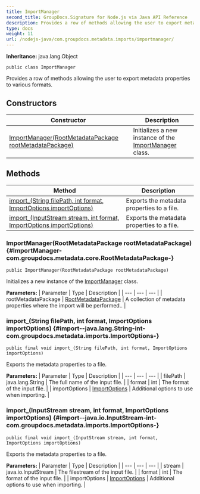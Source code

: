 ```yaml
---
title: ImportManager
second_title: GroupDocs.Signature for Node.js via Java API Reference
description: Provides a row of methods allowing the user to export metadata properties to various formats.
type: docs
weight: 11
url: /nodejs-java/com.groupdocs.metadata.imports/importmanager/
---
```

**Inheritance:**
java.lang.Object
```
public class ImportManager
```

Provides a row of methods allowing the user to export metadata properties to various formats.
## Constructors

| Constructor | Description |
| --- | --- |
| [ImportManager(RootMetadataPackage rootMetadataPackage)](#ImportManager-com.groupdocs.metadata.core.RootMetadataPackage-) | Initializes a new instance of the [ImportManager](../../com.groupdocs.metadata.imports/importmanager) class. |
## Methods

| Method | Description |
| --- | --- |
| [import_(String filePath, int format, ImportOptions importOptions)](#import--java.lang.String-int-com.groupdocs.metadata.imports.ImportOptions-) | Exports the metadata properties to a file. |
| [import_(InputStream stream, int format, ImportOptions importOptions)](#import--java.io.InputStream-int-com.groupdocs.metadata.imports.ImportOptions-) | Exports the metadata properties to a file. |
### ImportManager(RootMetadataPackage rootMetadataPackage) {#ImportManager-com.groupdocs.metadata.core.RootMetadataPackage-}
```
public ImportManager(RootMetadataPackage rootMetadataPackage)
```


Initializes a new instance of the [ImportManager](../../com.groupdocs.metadata.imports/importmanager) class.

**Parameters:**
| Parameter | Type | Description |
| --- | --- | --- |
| rootMetadataPackage | [RootMetadataPackage](../../com.groupdocs.metadata.core/rootmetadatapackage) | A collection of metadata properties where the import will be performed.. |

### import_(String filePath, int format, ImportOptions importOptions) {#import--java.lang.String-int-com.groupdocs.metadata.imports.ImportOptions-}
```
public final void import_(String filePath, int format, ImportOptions importOptions)
```


Exports the metadata properties to a file.

**Parameters:**
| Parameter | Type | Description |
| --- | --- | --- |
| filePath | java.lang.String | The full name of the input file. |
| format | int | The format of the input file. |
| importOptions | [ImportOptions](../../com.groupdocs.metadata.imports/importoptions) | Additional options to use when importing. |

### import_(InputStream stream, int format, ImportOptions importOptions) {#import--java.io.InputStream-int-com.groupdocs.metadata.imports.ImportOptions-}
```
public final void import_(InputStream stream, int format, ImportOptions importOptions)
```


Exports the metadata properties to a file.

**Parameters:**
| Parameter | Type | Description |
| --- | --- | --- |
| stream | java.io.InputStream | The filestream of the input file. |
| format | int | The format of the input file. |
| importOptions | [ImportOptions](../../com.groupdocs.metadata.imports/importoptions) | Additional options to use when importing. |

